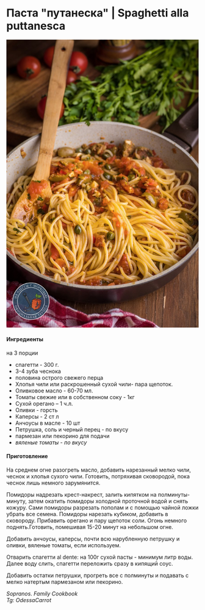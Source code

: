 ﻿---
image: ../../pics/spaghetti-puttanesca.jpg
---
# Паста "путанеска" \| Spaghetti alla puttanesca

![Паста "путанеска"](../../pics/spaghetti-puttanesca.jpg)

#### Ингредиенты

на 3 порции

* спагетти - 300 г.
* 3-4 зуба чеснока
* половина острого свежего перца
* Хлопья чили или раскрошенный сухой чили- пара щепоток.
* Оливковое масло - 60-70 мл.
* Томаты свежие или в собственном соку - 1кг
* Сухой орегано – 1 ч.л.
* Оливки - горсть
* Каперсы - 2 ст л
* Анчоусы в масле - 10 шт
* Петрушка, соль и черный перец - по вкусу
* пармезан или пекорино для подачи
* *вяленые томаты - по вкусу*

#### Приготовление

На среднем огне разогреть масло, добавить нарезанный мелко чили, чеснок и хлопья сухого чили. Готовить, потряхивая сковородой, пока чеснок лишь немного зарумянится.

Помидоры надрезать крест-накрест, залить кипятком на полминуты-минуту, затем окатить помидоры холодной проточной водой и снять кожуру. Сами помидоры разрезать пополам и с помощью чайной ложки убрать все семена. Помидоры нарезать кубиком, добавить в сковороду. Прибавить орегано и пару щепоток соли. Огонь немного поднять.Готовить, помешивая 15-20 минут на небольшом огне.

Добавить анчоусы, каперсы, почти всю нарубленную петрушку и оливки, вяленые томаты, если используем.

Отварить спагетти al dente: на 100г сухой пасты - минимум литр воды. Далее воду слить, спагетти переложить сразу в кипящий соус.

Добавить остатки петрушки, прогреть все с полминуты и подавать с мелко натертым пармезаном или пекорино.

*Sopranos. Family Cookbook*  
*Tg: OdessaCarrot*
